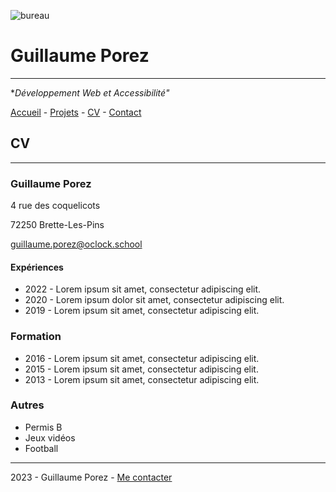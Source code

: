 ![bureau](https://encrypted-tbn0.gstatic.com/images?q=tbn:ANd9GcTCT5tWMV5wVZU6iS7HxuepwN31p3jRAMeHOEseE7nqIIOJZOBGxUVAD8N-bjlj93_YSg&usqp=CAU)

# Guillaume Porez
_______________________________

**Développement Web et Accessibilité"*

[Accueil](https://github.com/GuillaumePOREZ72/S01E11-Atelier-Recap-ExoGuiGui/blob/main/Projets.md) - [Projets](https://user-images.githubusercontent.com/48276632/202415992-40bfeac0-2883-4155-a8fe-485419e13ca5.png) - [CV](https://user-images.githubusercontent.com/48276632/202415992-40bfeac0-2883-4155-a8fe-485419e13ca5.png) - [Contact](https://github.com/GuillaumePOREZ72)

## CV
____________________________________________

### Guillaume Porez

4 rue des coquelicots

72250 Brette-Les-Pins

[guillaume.porez@oclock.school]()

#### Expériences

- 2022 - Lorem ipsum sit amet, consectetur adipiscing elit.
- 2020 - Lorem ipsum dolor sit amet, consectetur adipiscing elit.
- 2019 - Lorem ipsum sit amet, consectetur adipiscing elit.

### Formation

- 2016 - Lorem ipsum sit amet, consectetur adipiscing elit.
- 2015 - Lorem ipsum sit amet, consectetur adipiscing elit.
- 2013 - Lorem ipsum sit amet, consectetur adipiscing elit.

### Autres

- Permis B
- Jeux vidéos
- Football

________________________________

2023 - Guillaume Porez - [Me contacter](https://github.com/GuillaumePOREZ72)

